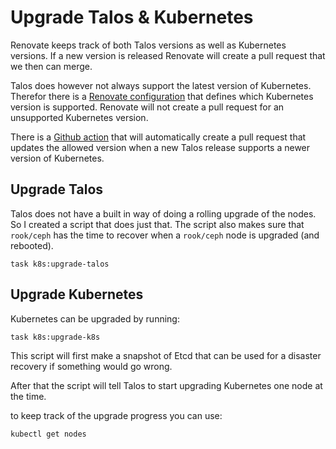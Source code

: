 # Upgrade Talos & Kubernetes

Renovate keeps track of both Talos versions as well as Kubernetes versions. If a new version is released Renovate will create a pull request that we then can merge.

Talos does however not always support the latest version of Kubernetes. Therefor there is a [Renovate configuration](../../.github/renovate/allowedVersions.json5) that defines which Kubernetes version is supported.
Renovate will not create a pull request for an unsupported Kubernetes version.

There is a [Github action](../../.github/workflows/scan-supported-k8s-version.yaml) that will automatically create a pull request that updates the allowed version when a new Talos release supports a newer version of Kubernetes.

## Upgrade Talos

Talos does not have a built in way of doing a rolling upgrade of the nodes. So I created a script that does just that. The script also makes sure that `rook/ceph` has the time to recover when a `rook/ceph` node is upgraded (and rebooted).

```shell
task k8s:upgrade-talos
```

## Upgrade Kubernetes

Kubernetes can be upgraded by running:

```shell
task k8s:upgrade-k8s
```

This script will first make a snapshot of Etcd that can be used for a disaster recovery if something would go wrong.

After that the script will tell Talos to start upgrading Kubernetes one node at the time.

to keep track of the upgrade progress you can use:

```shell
kubectl get nodes
```
